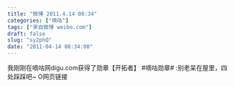 ```yaml
---
title: "微博 2011.4.14 08:34"
categories: ["嘀咕"]
tags: ["来自微博 weibo.com"]
draft: false
slug: "sy2phQ"
date: "2011-04-14 08:34:00"
---
```


<p>我刚刚在嘀咕网digu.com获得了勋章【开拓者】 #嘀咕勋章# :别老呆在屋里，四处踩踩吧~ O网页链接 ​​​​</p>
